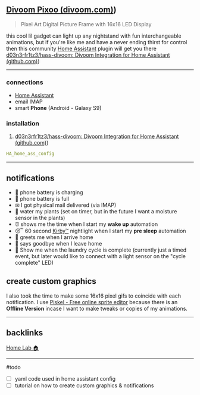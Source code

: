 ## [Divoom Pixoo (divoom.com)](/vault/divoom.com))
> Pixel Art Digital Picture Frame with 16x16 LED Display

this cool lil gadget can light up any nightstand with fun interchangeable animations, but if you're like me and have a never ending thirst for control then this community [Home Assistant](/vault/%F0%9F%93%81developer/Home__Lab__%F0%9F%8F%A0/Home__Assistant.md) plugin will get you there [d03n3rfr1tz3/hass-divoom: Divoom Integration for Home Assistant (github.com)](/vault/github.com)) 

---
### connections
- [Home Assistant](/vault/%F0%9F%93%81developer/Home__Lab__%F0%9F%8F%A0/Home__Assistant.md)
- email IMAP
- smart **Phone** (Android - Galaxy S9)

### installation
1. [d03n3rfr1tz3/hass-divoom: Divoom Integration for Home Assistant (github.com)](/vault/github.com)) 
```yaml
HA_home_ass_config
```

---
## notifications
- 🔋 phone battery is charging
- 🔋 phone battery is full
- ✉ I got physical mail delivered (via IMAP)
- 🌵 water my plants (set on timer, but in the future I want a moisture sensor in the plants)
- ⏰ shows me the time when I start my **wake up** automation
- 😴 60 second [Kirby™](/vault/https://kirby.nintendo.com/) nightlight when I start my **pre sleep** automation
- 🚪 greets me when I arrive home
- 🚪 says goodbye when I leave home
- 🧺 Show me when the laundry cycle is complete (currently just a timed event, but later would like to connect with a light sensor on the "cycle complete" LED)

## create custom graphics
I also took the time to make some 16x16 pixel gifs to coincide with each notification. I use [Piskel - Free online sprite editor](/vault/https://www.piskelapp.com/) because there is an **Offline Version** incase I want to make tweaks or copies of my animations. 

---
## backlinks
[Home Lab 🏠](/vault/%F0%9F%93%81developer/Home__Lab__%F0%9F%8F%A0/Home__Lab__%F0%9F%8F%A0.md)

---

#todo 
- [ ] yaml code used in home assistant config
- [ ] tutorial on how to create custom graphics & notifications